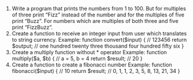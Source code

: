 1. Write a program that prints the numbers from 1 to 100. But for multiples of three print “Fizz” instead of the number and for the multiples of five print “Buzz”. For numbers
which are multiples of both three and five print “FizzBuzz”. 
2. Create a function to receive an integer input from user which translates to string
currency. Example:
function convert($input) { // 123456
return $output; // one hundred twenty three thousand four hundred fifty six
}
3. Create a multiply function without * operator
Example:
function multiply($a, $b) { // a = 5, b = 4
return $result; // 20
}
4. Create a function to create a fibonacci number
Example:
function fibonacci($input) { // 10
return $result; // 0, 1, 1, 2, 3, 5, 8, 13, 21, 34
}